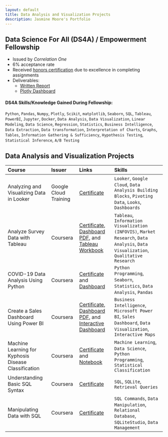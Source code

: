 ```yaml
---
layout: default
title: Data Analysis and Visualization Projects
description: Jasmine Moore's Portfolio
---
```


## Data Science For All (DS4A) / Empowerment Fellowship
- Issued by _Correlation One_
- 6% acceptance rate
- Received [honors certification](https://www.credential.net/1413bc3f-9fd6-42a6-b06a-0c6f0c48ad10#gs.8x47o7) due to excellence in completing assignments
- Deliverables:
  - [Written Report](https://acrobat.adobe.com/link/review?uri=urn:aaid:scds:US:bbc3e7a2-3153-31e0-aa51-414ec5bf3fc1)
  - [Plotly Dashboard](https://chart-studio.plotly.com/~jasmineshanay/39/dashboard/)

#### DS4A Skills/Knowledge Gained During Fellowship:
`Python`, `Pandas`, `Numpy`, `Plotly`, `Scikit`, `matplotlib`, `Seaborn`, `SQL`, `Tableau`, `PowerBI`, `Jupyter`, `Docker`, `Data Analysis`, `Data Visualization`, `Linear Modeling`, `Data Science`, `Regression`, `Statistics`, `Business Intelligence`, `Data Extraction`, `Data transformation`, `Interpretation of Charts`, `Graphs`, `Tables`, `Information Gathering & Sufficiency`, `Hypothesis Testing`, `Statistical Inference`, `A/B Testing`

## Data Analysis and Visualization Projects

|Course|Issuer|Links|Skills|
|:----|:----|:----|:----|
|Analyzing and Visualizing Data in Looker|Google Cloud Training|[Certificate](https://coursera.org/share/d45931ce03106b870d9694326d193277)| `Looker`, `Google Cloud`, `Data Analysis Building Blocks`, `Pivoting Data`, `Looks`, `Dashboards`|
|Analyze Survey Data with Tableau|Coursera|[Certificate](https://coursera.org/share/fa70ae8a9cc33cd22f69d5854881a7fe), [Dashboard PDF](Tableau_Survey_Charts.pdf), and [Tableau Workbook](Tableau_Survey_Data_Analysis.twbx)| `Tableau`, `Information Visualization (INFOVIS)`, `Market Research`, `Data Analysis`, `Data Visualization`, `Qualitative Research`|
|COVID-19 Data Analysis Using Python|Coursera|[Certificate](https://coursera.org/share/4a2128b2560eba63648f41aa068fabf1) and [Dashboard](COVID_Python_Analysis.ipynb)|`Python Programming`, `Seaborn`, `Statistics`, `Data Analysis`, `Pandas`|
|Create a Sales Dashboard Using Power BI|Coursera|[Certificate](https://coursera.org/share/9db7b2270c90ff51eadb134d89d38315), [Dashboard PDF](Sales_Dashboard_2.pdf), and [Interactive Dashboard](Sales_Dashboard_2.pbix)| `Business Intelligence`, `Microsoft Power BI`, `Sales Dashboard`, `Data Visualization`, `Interactive Maps`|
|Machine Learning for Kyphosis Disease Classification|Coursera|[Certificate](https://coursera.org/share/d17c1545e6fc6b13d0d105600479df85) and [Notebook](Machine_Learning_Kyphosis.ipynb)| `Machine Learning`, `Data Science`, `Python Programming`, `Statistical Classification`|
|Understanding Basic SQL Syntax|Coursera|[Certificate](https://coursera.org/share/524cfc5ad56db01238048debf6cb4be7)| `SQL`, `SQLite`, `Retrieval Queries`|
| Manipulating Data with SQL|Coursera|[Certificate](https://coursera.org/share/404c18a5bc0bdb10a51f3f7755d1e831)| `SQL Commands`, `Data Manipulation`, `Relational Database`, `SQLiteStudio`, `Data Management`|
